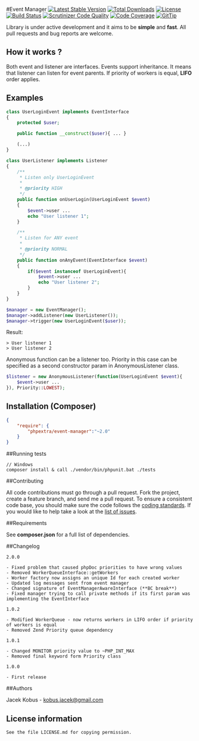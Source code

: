 #Event Manager
[![Latest Stable Version](https://poser.pugx.org/phpextra/event-manager/v/stable.svg)](https://packagist.org/packages/phpextra/event-manager)
[![Total Downloads](https://poser.pugx.org/phpextra/event-manager/downloads.svg)](https://packagist.org/packages/phpextra/event-manager)
[![License](https://poser.pugx.org/phpextra/event-manager/license.svg)](https://packagist.org/packages/phpextra/event-manager)
[![Build Status](http://img.shields.io/travis/phpextra/event-manager.svg)](https://travis-ci.org/phpextra/event-manager)
[![Scrutinizer Code Quality](https://scrutinizer-ci.com/g/phpextra/event-manager/badges/quality-score.png?b=master)](https://scrutinizer-ci.com/g/phpextra/event-manager/?branch=master)
[![Code Coverage](https://scrutinizer-ci.com/g/phpextra/event-manager/badges/coverage.png?b=master)](https://scrutinizer-ci.com/g/phpextra/event-manager/?branch=master)
[![GitTip](http://img.shields.io/gittip/jkobus.svg)](https://www.gittip.com/jkobus)

Library is under active development and it aims to be **simple** and **fast**. All pull requests and bug reports are welcome.

## How it works ?

Both event and listener are interfaces.
Events support inheritance. It means that listener can listen for event parents.
If priority of workers is equal, **LIFO** order applies.


## Examples

```php
class UserLoginEvent implements EventInterface
{
    protected $user;

    public function __construct($user){ ... }

    (...)
}

class UserListener implements Listener
{
    /**
     * Listen only UserLoginEvent
     *
     * @priority HIGH
     */
    public function onUserLogin(UserLoginEvent $event)
    {
        $event->user ...
        echo "User listener 1";
    }

    /**
     * Listen for ANY event
     *
     * @priority NORMAL
     */
    public function onAnyEvent(EventInterface $event)
    {
        if($event instanceof UserLoginEvent){
            $event->user ...
            echo "User listener 2";
        }
    }
}

$manager = new EventManager();
$manager->addListener(new UserListener());
$manager->trigger(new UserLoginEvent($user));

```
Result:

```
> User listener 1
> User listener 2
```

Anonymous function can be a listener too. Priority in this case can be specified as a second constructor param in
AnonymousListener class.

```php
$listener = new AnonymousListener(function(UserLoginEvent $event){
    $event->user ...
}), Priority::LOWEST);
```

## Installation (Composer)

```json
{
    "require": {
        "phpextra/event-manager":"~2.0"
    }
}
```

##Running tests

```
// Windows
composer install & call ./vendor/bin/phpunit.bat ./tests
```

##Contributing

All code contributions must go through a pull request.
Fork the project, create a feature branch, and send me a pull request.
To ensure a consistent code base, you should make sure the code follows
the [coding standards](http://symfony.com/doc/2.0/contributing/code/standards.html).
If you would like to help take a look at the [list of issues](https://github.com/phpextra/event-manager/issues).

##Requirements

See **composer.json** for a full list of dependencies.

##Changelog

    2.0.0

    - Fixed problem that caused phpDoc priorities to have wrong values
    - Removed WorkerQueueInterface::getWorkers
    - Worker factory now assigns an unique Id for each created worker
    - Updated log messages sent from event manager
    - Changed signature of EventManagerAwareInterface (**BC break**)
    - Fixed manager trying to call private methods if its first param was implementing the EventInterface

    1.0.2

    - Modified WorkerQueue - now returns workers in LIFO order if priority of workers is equal
    - Removed Zend Priority queue dependency

    1.0.1

    - Changed MONITOR priority value to ~PHP_INT_MAX
    - Removed final keyword form Priority class

    1.0.0

    - First release


##Authors

Jacek Kobus - <kobus.jacek@gmail.com>

## License information

    See the file LICENSE.md for copying permission.

